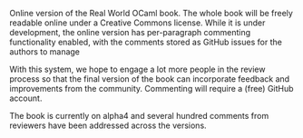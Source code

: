 Online version of the Real World OCaml book. The whole book will be freely readable online under a Creative Commons license. While it is under development, the online version has per-paragraph commenting functionality enabled, with the comments stored as GitHub issues for the authors to manage

With this system, we hope to engage a lot more people in the review
process so that the final version of the book can incorporate feedback
and improvements from the community. Commenting will require a (free)
GitHub account.

The book is currently on alpha4 and several hundred comments from reviewers
have been addressed across the versions.